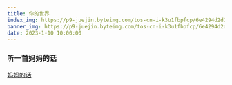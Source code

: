 ```yaml
---
title: 你的世界
index_img: https://p9-juejin.byteimg.com/tos-cn-i-k3u1fbpfcp/6e4294d2d15b416b993d0e5768e4d503~tplv-k3u1fbpfcp-watermark.image?
banner_img: https://p9-juejin.byteimg.com/tos-cn-i-k3u1fbpfcp/6e4294d2d15b416b993d0e5768e4d503~tplv-k3u1fbpfcp-watermark.image?
date: 2023-1-10 10:00:00
---
```


### 听一首妈妈的话

[妈妈的话](https://www.bilibili.com/video/BV1fa411X7dK/?spm_id_from=333.337.search-card.all.click&vd_source=639516599ed6bf817b6a6c8eb26fb2eb)
